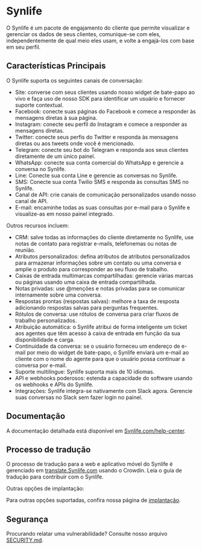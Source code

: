 <h1>Synlife</h1>
<p>O Synlife é um pacote de engajamento do cliente que permite visualizar e gerenciar os dados de seus clientes, comunique-se com eles, independentemente de qual meio eles usam, e volte a engajá-los com base em seu perfil.</p>

<h2>Características Principais</h2>
<p>O Synlife suporta os seguintes canais de conversação:</p>

<ul>
  <li>Site: converse com seus clientes usando nosso widget de bate-papo ao vivo e faça uso de nosso SDK para identificar um usuário e fornecer suporte contextual.</li>
  <li>Facebook: conecte suas páginas do Facebook e comece a responder às mensagens diretas à sua página.</li>
  <li>Instagram: conecte seu perfil do Instagram e comece a responder as mensagens diretas.</li>
  <li>Twitter: conecte seus perfis do Twitter e responda às mensagens diretas ou aos tweets onde você é mencionado.</li>
  <li>Telegram: conecte seu bot do Telegram e responda aos seus clientes diretamente de um único painel.</li>
  <li>WhatsApp: conecte sua conta comercial do WhatsApp e gerencie a conversa no Synlife.</li>
  <li>Line: Conecte sua conta Line e gerencie as conversas no Synlife.</li>
  <li>SMS: Conecte sua conta Twilio SMS e responda às consultas SMS no Synlife.</li>
  <li>Canal de API: crie canais de comunicação personalizados usando nosso canal de API.</li>
  <li>E-mail: encaminhe todas as suas consultas por e-mail para o Synlife e visualize-as em nosso painel integrado.</li>
</ul>

<p>Outros recursos incluem:</p>

<ul>
  <li>CRM: salve todas as informações do cliente diretamente no Synlife, use notas de contato para registrar e-mails, telefonemas ou notas de reunião.</li>
  <li>Atributos personalizados: defina atributos de atributos personalizados para armazenar informações sobre um contato ou uma conversa e amplie o produto para corresponder ao seu fluxo de trabalho.</li>
  <li>Caixas de entrada multimarcas compartilhadas: gerencie várias marcas ou páginas usando uma caixa de entrada compartilhada.</li>
  <li>Notas privadas: use @menções e notas privadas para se comunicar internamente sobre uma conversa.</li>
  <li>Respostas prontas (respostas salvas): melhore a taxa de resposta adicionando respostas salvas para perguntas frequentes.</li>
  <li>Rótulos de conversa: use rótulos de conversa para criar fluxos de trabalho personalizados.</li>
  <li>Atribuição automática: o Synlife atribui de forma inteligente um ticket aos agentes que têm acesso à caixa de entrada em função da sua disponibilidade e carga.</li>
  <li>Continuidade da conversa: se o usuário forneceu um endereço de e-mail por meio do widget de bate-papo, o Synlife enviará um e-mail ao cliente com o nome do agente para que o usuário possa continuar a conversa por e-mail.</li>
  <li>Suporte multilíngue: Synlife suporta mais de 10 idiomas.</li>
  <li>API e webhooks poderosos: estenda a capacidade do software usando os webhooks e APIs do Synlife.</li>
  <li>Integrações: Synlife integra-se nativamente com Slack agora. Gerencie suas conversas no Slack sem fazer login no painel.</li>
</ul>

<h2>Documentação</h2>
<p>A documentação detalhada está disponível em <a href="https://synlife.com/help-center">Synlife.com/help-center</a>.</p>

<h2>Processo de tradução</h2>
<p>O processo de tradução para a web e aplicativo móvel do Synlife é gerenciado em <a href="https://translate.synlife.com">translate.Synlife.com</a> usando o Crowdin. Leia o guia de tradução para contribuir com o Synlife.</p>

<p>Outras opções de implantação:</p>
<p>Para outras opções suportadas, confira nossa página de <a href="#">implantação</a>.</p>

<h2>Segurança</h2>
<p>Procurando relatar uma vulnerabilidade? Consulte nosso arquivo <a href="#">SECURITY.md</a>.</p>
